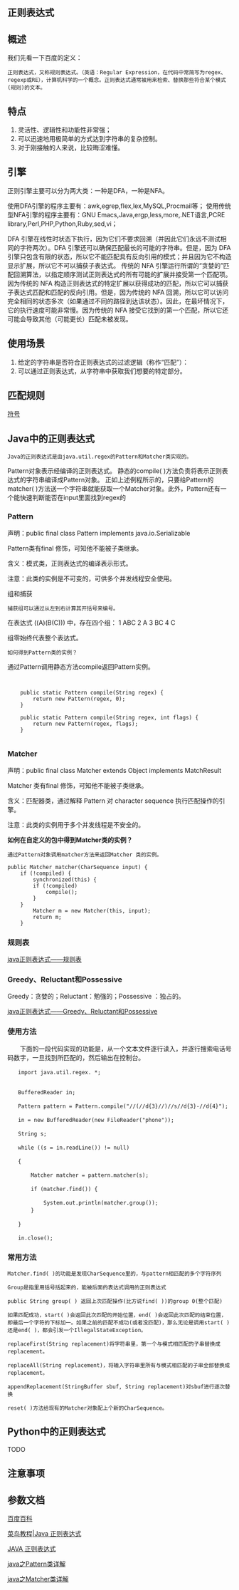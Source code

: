 正则表达式
---------------

## 概述

我们先看一下百度的定义：

    正则表达式，又称规则表达式。（英语：Regular Expression，在代码中常简写为regex、regexp或RE），计算机科学的一个概念。正则表达式通常被用来检索、替换那些符合某个模式(规则)的文本。

## 特点

1. 灵活性、逻辑性和功能性非常强；
2. 可以迅速地用极简单的方式达到字符串的复杂控制。
3. 对于刚接触的人来说，比较晦涩难懂。

## 引擎

正则引擎主要可以分为两大类：一种是DFA，一种是NFA。

使用DFA引擎的程序主要有：awk,egrep,flex,lex,MySQL,Procmail等；
使用传统型NFA引擎的程序主要有：GNU Emacs,Java,ergp,less,more,.NET语言,PCRE library,Perl,PHP,Python,Ruby,sed,vi；

DFA 引擎在线性时状态下执行，因为它们不要求回溯（并因此它们永远不测试相同的字符两次）。DFA 引擎还可以确保匹配最长的可能的字符串。但是，因为 DFA 引擎只包含有限的状态，所以它不能匹配具有反向引用的模式；并且因为它不构造显示扩展，所以它不可以捕获子表达式。
传统的 NFA 引擎运行所谓的“贪婪的”匹配回溯算法，以指定顺序测试正则表达式的所有可能的扩展并接受第一个匹配项。因为传统的 NFA 构造正则表达式的特定扩展以获得成功的匹配，所以它可以捕获子表达式匹配和匹配的反向引用。但是，因为传统的 NFA 回溯，所以它可以访问完全相同的状态多次（如果通过不同的路径到达该状态）。因此，在最坏情况下，它的执行速度可能非常慢。因为传统的 NFA 接受它找到的第一个匹配，所以它还可能会导致其他（可能更长）匹配未被发现。

## 使用场景

1. 给定的字符串是否符合正则表达式的过滤逻辑（称作“匹配”）：
2. 可以通过正则表达式，从字符串中获取我们想要的特定部分。


## 匹配规则

[符号](https://baike.baidu.com/item/正则表达式#7)


## Java中的正则表达式

    Java的正则表达式是由java.util.regex的Pattern和Matcher类实现的。

Pattern对象表示经编译的正则表达式。
静态的compile( )方法负责将表示正则表达式的字符串编译成Pattern对象。
正如上述例程所示的，只要给Pattern的matcher( )方法送一个字符串就能获取一个Matcher对象。此外，Pattern还有一个能快速判断能否在input里面找到regex的

### Pattern

声明：public final class Pattern  implements java.io.Serializable

Pattern类有final 修饰，可知他不能被子类继承。

含义：模式类，正则表达式的编译表示形式。

注意：此类的实例是不可变的，可供多个并发线程安全使用。


组和捕获

    捕获组可以通过从左到右计算其开括号来编号。

在表达式 ((A)(B(C))) 中，存在四个组： 
1 	ABC
2 	A
3 	BC
4 	C

组零始终代表整个表达式。 

    如何得到Pattern类的实例？

通过Pattern调用静态方法compile返回Pattern实例。
```


    public static Pattern compile(String regex) {
        return new Pattern(regex, 0);
    }

    public static Pattern compile(String regex, int flags) {
        return new Pattern(regex, flags);
    }


```

### Matcher

声明：public final class Matcher extends Object implements MatchResult

Matcher 类有final 修饰，可知他不能被子类继承。

含义：匹配器类，通过解释 Pattern 对 character sequence 执行匹配操作的引擎。

注意：此类的实例用于多个并发线程是不安全的。

**如何在自定义的包中得到Matcher类的实例？**

    通过Pattern对象调用matcher方法来返回Matcher 类的实例。

```
public Matcher matcher(CharSequence input) {
    if (!compiled) {
        synchronized(this) {
        if (!compiled)
            compile();
        }
    }
        Matcher m = new Matcher(this, input);
        return m;
    }
```

### 规则表

[java正则表达式——规则表](https://www.cnblogs.com/SQP51312/p/6121744.html)

### Greedy、Reluctant和Possessive

Greedy：贪婪的；Reluctant：勉强的；Possessive ：独占的。

[java正则表达式——Greedy、Reluctant和Possessive](http://www.cnblogs.com/SQP51312/p/6145971.html)

### 使用方法

　　下面的一段代码实现的功能是，从一个文本文件逐行读入，并逐行搜索电话号码数字，一旦找到所匹配的，然后输出在控制台。
```
　　import java.util.regex. *;


　　BufferedReader in;

　　Pattern pattern = Pattern.compile("//(//d{3}//)//s//d{3}-//d{4}");

　　in = new BufferedReader(new FileReader("phone"));

　　String s;

　　while ((s = in.readLine()) != null)

　　{

　　    Matcher matcher = pattern.matcher(s);

　　    if (matcher.find()) {

　　        System.out.println(matcher.group());
　　    }

　　}

　　in.close();

```

### 常用方法

    Matcher.find( )的功能是发现CharSequence里的，与pattern相匹配的多个字符序列

    Group是指里用括号括起来的，能被后面的表达式调用的正则表达式

    public String group( ) 返回上次匹配操作(比方说find( ))的group 0(整个匹配)

    如果匹配成功，start( )会返回此次匹配的开始位置，end( )会返回此次匹配的结束位置，即最后一个字符的下标加一。如果之前的匹配不成功(或者没匹配)，那么无论是调用start( )还是end( )，都会引发一个IllegalStateException。

    replaceFirst(String replacement)将字符串里，第一个与模式相匹配的子串替换成replacement。

    replaceAll(String replacement)，将输入字符串里所有与模式相匹配的子串全部替换成replacement。

    appendReplacement(StringBuffer sbuf, String replacement)对sbuf进行逐次替换

    reset( )方法给现有的Matcher对象配上个新的CharSequence。

## Python中的正则表达式

TODO

## 注意事项

## 参数文档

[百度百科](https://baike.baidu.com/item/正则表达式)

[菜鸟教程|Java 正则表达式](http://www.runoob.com/java/java-regular-expressions.html)

[JAVA 正则表达式](https://www.cnblogs.com/xyou/p/7427779.html)

[java之Pattern类详解](http://www.cnblogs.com/SQP51312/p/6136304.html)

[java之Matcher类详解](https://www.cnblogs.com/SQP51312/p/6134324.html)